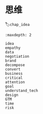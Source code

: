 # 思维
:label:`chap_idea`

```toc
:maxdepth: 2

idea
empathy
data
negotiation
brand
decompose
convert
business
critical
attention
goal
understand_tech
design
GTM
time
risk
```
